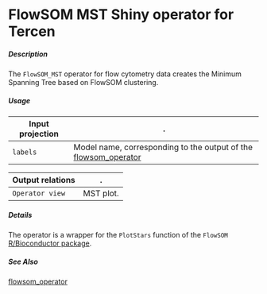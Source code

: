 # FlowSOM MST Shiny operator for Tercen

##### Description

The `FlowSOM_MST` operator for flow cytometry data creates the Minimum Spanning Tree based on FlowSOM clustering.

##### Usage

Input projection|.
---|---
`labels`   | Model name, corresponding to the output of the [flowsom_operator](https://github.com/tercen/flowsom_operator)


Output relations|.
---|---
`Operator view`| MST plot.

##### Details

The operator is a wrapper for the `PlotStars` function of the `FlowSOM` [R/Bioconductor package](https://bioconductor.org/packages/FlowSOM/).

##### See Also

[flowsom_operator](https://github.com/tercen/flowsom_operator)



